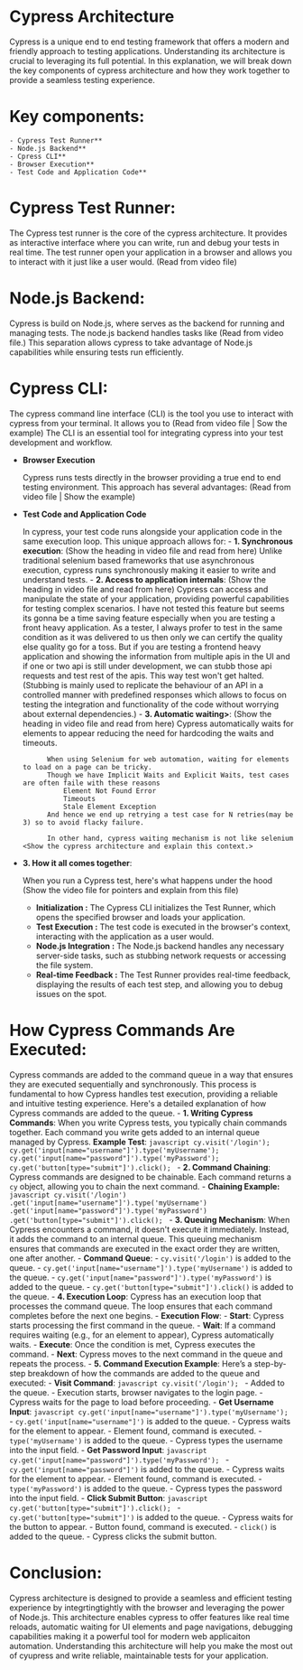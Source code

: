 # Cypress Architecture 
Cypress is a unique end to end testing framework that offers a modern and friendly approach to testing applications. Understanding its architecture is crucial to leveraging its full potential. In this explanation, we will break down the key components of cypress architecture and how they work together to provide a seamless testing experience. 

# Key components:
    - Cypress Test Runner**
    - Node.js Backend**
    - Cpress CLI**
    - Browser Execution**
    - Test Code and Application Code**

# Cypress Test Runner:
The Cypress test runner is the core of the cypress architecture. It provides as interactive interface where you can write, run and debug your tests in real time. The test runner open your application in a browser and allows you to interact with it just like a user would. 
(Read from video file)

# Node.js Backend:
Cypress is build on Node.js, where serves as the backend for running and managing tests. The node.js backend handles tasks like 
(Read from video file.)
This separation allows cypress to take advantage of Node.js capabilities while ensuring tests run efficiently.

# Cypress CLI:
The cypress command line interface (CLI) is the tool you use to interact with cypress from your terminal. It allows you to 
(Read from video file | Sow the example)
The CLI is an essential tool for integrating cypress into your test development and workflow.

- **Browser Execution**

    Cypress runs tests directly in the browser providing a true end to end testing environment.
    This approach has several advantages:
    (Read from video file | Show the example)

- **Test Code and Application Code**

    In cypress, your test code runs alongside your application code in the same execution loop. This unique approach allows for:
        - **1. Synchronous execution**:
        (Show the heading in video file and read from here)
        Unlike traditional selenium based frameworks that use asynchronous execution, cypress runs synchronously making it easier to write and understand tests.
        - **2. Access to application internals**:
            (Show the heading in video file and read from here)
            Cypress can access and manipulate the state of your application, providing powerful capabilities for testing complex scenarios. I have not tested this feature but seems its gonna be a time saving feature especially when you are testing a front heavy application.
            As a tester, I always profer to test in the same condition as it was delivered to us then only we can certify the quality else quality go for a toss. But if you are testing a frontend heavy application and showing the information from multiple apis in the UI and if one or two api is still under development, we can stubb those api requests and test rest of the apis. This way test won't get halted. (Stubbing is mainly used to replicate the behaviour of an API in a controlled manner with predefined responses which allows to focus on testing the integration and functionality of the code without worrying about external dependencies.)
        - **3. Automatic waiting>**:
            (Show the heading in video file and read from here)
            Cypress automatically waits for elements to appear reducing the need for hardcoding the waits and timeouts.
        
            When using Selenium for web automation, waiting for elements to load on a page can be tricky. 
            Though we have Implicit Waits and Explicit Waits, test cases are often faile with these reasons
                Element Not Found Error
                Timeouts
                Stale Element Exception
            And hence we end up retrying a test case for N retries(may be 3) so to avoid flacky failure. 

            In other hand, cypress waiting mechanism is not like selenium <Show the cypress architecture and explain this context.>


- **3. How it all comes together**:

    When you run a Cypress test, here's what happens under the hood (Show the video file for pointers and explain from this file)
    - **Initialization :** The Cypress CLI initializes the Test Runner, which opens the specified browser and loads your application.
    - **Test Execution :** The test code is executed in the browser's context, interacting with the application as a user would.
    - **Node.js Integration :** The Node.js backend handles any necessary server-side tasks, such as stubbing network requests or accessing the file system.
    - **Real-time Feedback :** The Test Runner provides real-time feedback, displaying the results of each test step, and allowing you to debug issues on the spot.


# How Cypress Commands Are Executed:

Cypress commands are added to the command queue in a way that ensures they are executed sequentially and synchronously. This process is fundamental to how Cypress handles test execution, providing a reliable and intuitive testing experience. Here's a detailed explanation of how Cypress commands are added to the queue.
    - **1. Writing Cypress Commands**:
    When you write Cypress tests, you typically chain commands together. Each command you write gets added to an internal queue managed by Cypress.
        **Example Test**:
        ```javascript
            cy.visit('/login');
            cy.get('input[name="username"]').type('myUsername');
            cy.get('input[name="password"]').type('myPassword');
            cy.get('button[type="submit"]').click();
        ```
    - **2. Command Chaining**:
    Cypress commands are designed to be chainable. Each command returns a `cy` object, allowing you to chain the next command.
        - **Chaining Example:**
        ```javascript
        cy.visit('/login')
            .get('input[name="username"]').type('myUsername')
            .get('input[name="password"]').type('myPassword')
            .get('button[type="submit"]').click();
        ```
    - **3. Queuing Mechanism**:
    When Cypress encounters a command, it doesn't execute it immediately. Instead, it adds the command to an internal queue. This queuing mechanism ensures that commands are executed in the exact order they are written, one after another.
        - **Command Queue**:
            - `cy.visit('/login')` is added to the queue.
            - `cy.get('input[name="username"]').type('myUsername')` is added to the queue.
            - `cy.get('input[name="password"]').type('myPassword')` is added to the queue.
            - `cy.get('button[type="submit"]').click()` is added to the queue.
    - **4. Execution Loop**:
    Cypress has an execution loop that processes the command queue. The loop ensures that each command completes before the next one begins.
        - **Execution Flow**:
            - **Start**: Cypress starts processing the first command in the queue.
            - **Wait**: If a command requires waiting (e.g., for an element to appear), Cypress automatically waits.
            - **Execute**: Once the condition is met, Cypress executes the command.
            - **Next**: Cypress moves to the next command in the queue and repeats the process.
    - **5. Command Execution Example**:
    Here’s a step-by-step breakdown of how the commands are added to the queue and executed:
        - **Visit Command**:
            ```javascript
            cy.visit('/login');
            ```
            - Added to the queue.
            - Execution starts, browser navigates to the login page.
            - Cypress waits for the page to load before proceeding.
        - **Get Username Input**:
            ```javascript
            cy.get('input[name="username"]').type('myUsername');
            ```
            - `cy.get('input[name="username"]')` is added to the queue.
            - Cypress waits for the element to appear.
            - Element found, command is executed.
            - `type('myUsername')` is added to the queue.
            - Cypress types the username into the input field.
        - **Get Password Input**:
            ```javascript
            cy.get('input[name="password"]').type('myPassword');
            ```
            - `cy.get('input[name="password"]')` is added to the queue.
            - Cypress waits for the element to appear.
            - Element found, command is executed.
            - `type('myPassword')` is added to the queue.
            - Cypress types the password into the input field.
        - **Click Submit Button**:
            ```javascript
            cy.get('button[type="submit"]').click();
            ```
            - `cy.get('button[type="submit"]')` is added to the queue.
            - Cypress waits for the button to appear.
            - Button found, command is executed.
            - `click()` is added to the queue.
            - Cypress clicks the submit button.


# Conclusion:
Cypress architecture is designed to provide a seamless and efficient testing experience by integrtingtightly with the browser and leveraging the power of Node.js. This architecture enables cypress to offer features like real time reloads, automatic waiting for UI elements and page navigations, debugging capabilities making it a powerful tool for modern web applicaiton automation. Understanding this architecture will help you make the most out of cyupress and write reliable, maintainable tests for your application.